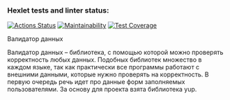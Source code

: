 ### Hexlet tests and linter status:
[![Actions Status](https://github.com/morningjacketup/java-project-78/workflows/hexlet-check/badge.svg)](https://github.com/morningjacketup/java-project-78/actions)
[![Maintainability](https://api.codeclimate.com/v1/badges/e3b20b1b49350f72ba00/maintainability)](https://codeclimate.com/github/morningjacketup/java-project-78/maintainability)
[![Test Coverage](https://api.codeclimate.com/v1/badges/e3b20b1b49350f72ba00/test_coverage)](https://codeclimate.com/github/morningjacketup/java-project-78/test_coverage)

Валидатор данных

Валидатор данных – библиотека, с помощью которой можно проверять корректность любых данных. Подобных библиотек множество в каждом языке, так как практически все программы работают с внешними данными, которые нужно проверять на корректность. В первую очередь речь идет про данные форм заполняемых пользователями. За основу для проекта взята библиотека yup.

